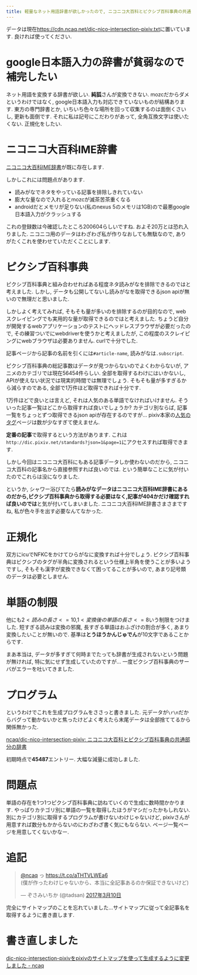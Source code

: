 ```yaml
---
title: 軽量なネット用語辞書が欲しかったので, ニコニコ大百科とピクシブ百科事典の共通部分の辞書であるdic-nico-intersection-pixivを作りました
---
```


データは現在<https://cdn.ncaq.net/dic-nico-intersection-pixiv.txt>に置いています.
良ければ使ってください.

# google日本語入力の辞書が貧弱なので補完したい

ネット用語を変換する辞書が欲しい.
**純狐**さんが変換できない.
mozcだからダメというわけではなく,
google日本語入力も対応できていないものが結構あります.
東方の専門辞書とか,
いちいち色々な場所を回って収集するのは面倒くさいし,
更新も面倒です.
それに私は記号にこだわりがあって,
全角互換文字は使いたくない.
正規化をしたい.

# ニコニコ大百科IME辞書

[ニコニコ大百科IME辞書](http://dic.nicovideo.jp/a/%E3%83%8B%E3%82%B3%E3%83%8B%E3%82%B3%E5%A4%A7%E7%99%BE%E7%A7%91ime%E8%BE%9E%E6%9B%B8)が既に存在します.

しかしこれには問題点があります.

* 読みがなでネタをやっている記事を排除しきれていない
* 膨大な量なので入れるとmozcが滅茶苦茶重くなる
* androidだとメモリが足りない(私のnexus 5のメモリは1GB)ので最悪google日本語入力がクラッシュする

これの登録数は今確認したところ200604らしいですね.
およそ20万とは恐れ入りました.
ニコニコ用のデータはわざわざ私が作りなおしても無駄なので,
ありがたくこれを使わせていただくことにします.

# ピクシブ百科事典

ピクシブ百科事典と組み合わせればある程度ネタ読みがなを排除できるのではと考えました.
しかし,
データも公開してないし読みがなを取得できるjson apiが無いので無理だと思いました.

しかしよく考えてみれば,
そもそも量が多いのを排除するのが目的なので,
webスクレイピングでも実用的な量が取得できるのではと考えました.
ちょうど自分が開発するwebアプリケーションのテストにヘッドレスブラウザが必要だったので,
その練習ついでにwebdriverを使うかと考えましたが,
この程度のスクレイピングにwebブラウザは必要ありません.
curlで十分でした.

記事ページから記事の名前を引くには`#article-name`,
読みがなは`.subscript`.

ピクシブ百科事典の総記事数はデータが見つからないのでよくわからないが,
アニメのカテゴリでは現在56454件らしい.
全部を取得するわけにはいかないし,
APIが使えない状況では現実的時間では無理でしょう.
そもそも量が多すぎるから減らすのである,
全部で1万件ほど取得できれば十分です.

1万件ほどで良いとは言えど,
それは人気のある単語でなければいけません.
そういった記事一覧はどこから取得すれば良いでしょうか?
カテゴリ別ならば,
記事一覧をちょっとずつ取得できるjson apiが存在するのですが…
pixiv本家の[人気のタグ](http://www.pixiv.net/tags.php)ページは数が少なすぎて使えません.

**定番の記事**で取得するという方法があります.
これは`http://dic.pixiv.net/standards?json=1&page=1`にアクセスすれば取得できます.

しかし今回はニコニコ大百科にもある記事データしか使わないのだから,
ニコニコ大百科の記事名から直接参照すれば良いのでは.
という簡単なことに気が付いたのでこれらは没になりました.

というか,
シャワー浴びてたら**読みがなデータはニコニコ大百科IME辞書にあるのだから,ピクシブ百科事典から取得する必要はなく,記事が404かだけ確認すれば良いのでは**と気が付いてしまいました.
ニコニコ大百科IME辞書さまさまですね,
私が色々手を出す必要なんてなかった.

# 正規化

双方にicuでNFKCをかけてひらがなに変換すれば十分でしょう.
ピクシブ百科事典はピクシブのタグが半角に変換されるという仕様上半角を使うことが多いようですし,
そもそも漢字が変換できなくて困ってることが多いので,
あまり記号類のデータは必要としません.

# 単語の制限

他にも$2 < 読みの長さ <= 10$,$1 < 変換後の単語の長さ <= 8$いう制限をつけました.
短すぎる読みは変換の邪魔,
長すぎる単語はおふざけの割合が多く,
あまり変換したいことが無いので.
基準は**とうほうかんじゅでん**が10文字であることからです.

まあ本当は,
データが多すぎて何時までたっても辞書が生成されないという問題が無ければ,
特に気にせず生成していたのですが…
一度ピクシブ百科事典のサーバがエラーを吐いてきました.

# プログラム

というわけでこれを生成プログラムをささっと書きました.
元データが`\r\n`だからバグって動かないかと焦ったけどよく考えたら末尾データは全部捨ててるから関係無かった.

[ncaq/dic-nico-intersection-pixiv: ニコニコ大百科とピクシブ百科事典の共通部分の辞書](https://github.com/ncaq/dic-nico-intersection-pixiv)

初期時点で**45487**エントリー.
大幅な減量に成功しました.

# 問題点

単語の存在を1つ1つピクシブ百科事典に訪ねていくので生成に数時間かかります.
やっぱりカテゴリ別に単語の一覧を取得したほうがマシだったかもしれない.
別にカテゴリ別に取得するプログラムが書けないわけじゃないけど,
pixivさんが用意すれば数分もかからないのにわざわざ書く気にもならない.
ページ一覧ページを用意してくないかなー.

# 追記

<blockquote class="twitter-tweet" data-lang="ja"><p lang="ja" dir="ltr"><a href="https://twitter.com/ncaq">@ncaq</a> っ <a href="https://t.co/aTHTVLWEa6">https://t.co/aTHTVLWEa6</a><br />(僕が作ったわけじゃないから、本当に全記事あるのか保証できないけど)</p>&mdash; ぞさみいちか (@tadsan) <a href="https://twitter.com/tadsan/status/840076067297665025">2017年3月10日</a></blockquote>

完全にサイトマップのことを忘れていました…サイトマップに従って全記事名を取得するように書き直します.

# 書き直しました

[dic-nico-intersection-pixivをpixivのサイトマップを使って生成するように変更しました - ncaq](https://www.ncaq.net/2017/08/23/)
